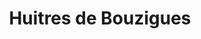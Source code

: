 ---
title: Huitres de Bouzigues
title-list: Huitres de Bouzigues "Le Mas" Patrice Brezeghello (12 pièces)
description: >
  De la salade iceberg, les morceaux de poulet francais panés, trés peu d'anchois, du parmesan, du bon classique.
img: 01-huitres.jpg
alt: huitres de Bouzigues
price: 12
display: 
  dish: true
  list-day: true
  list-takeaway: false
  list-drink: false
---